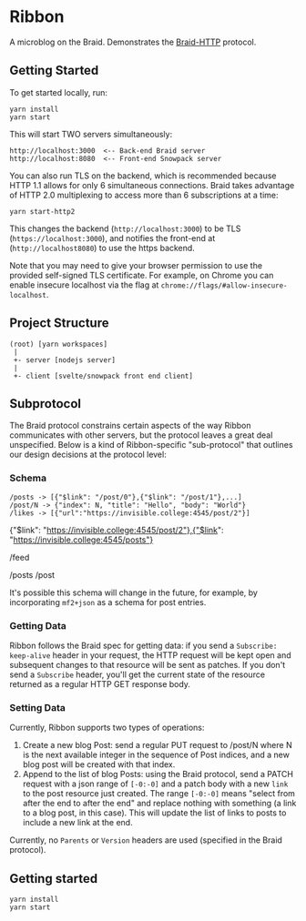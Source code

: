 # Ribbon

A microblog on the Braid. Demonstrates the [Braid-HTTP](https://braid.news) protocol.

## Getting Started

To get started locally, run:

```
yarn install
yarn start
```

This will start TWO servers simultaneously:

```
http://localhost:3000  <-- Back-end Braid server
http://localhost:8080  <-- Front-end Snowpack server
```

You can also run TLS on the backend, which is recommended because HTTP 1.1 allows for only 6 simultaneous connections. Braid takes advantage of HTTP 2.0 multiplexing to access more than 6 subscriptions at a time:

```
yarn start-http2
```

This changes the backend (`http://localhost:3000`) to be TLS (`https://localhost:3000`), and notifies the front-end at (`http://localhost8080`) to use the https backend.

Note that you may need to give your browser permission to use the provided self-signed TLS certificate. For example, on Chrome you can enable insecure localhost via the flag at `chrome://flags/#allow-insecure-localhost`. 

## Project Structure

```
(root) [yarn workspaces]
 |
 +- server [nodejs server]
 |
 +- client [svelte/snowpack front end client]
```

## Subprotocol

The Braid protocol constrains certain aspects of the way Ribbon communicates with other servers, but the protocol leaves a great deal unspecified. Below is a kind of Ribbon-specific "sub-protocol" that outlines our design decisions at the protocol level:

### Schema

```
/posts -> [{"$link": "/post/0"},{"$link": "/post/1"},...]
/post/N -> {"index": N, "title": "Hello", "body": "World"}
/likes -> [{"url":"https://invisible.college:4545/post/2"}]
```
{"$link": "https://invisible.college:4545/post/2"},{"$link": "https://invisible.college:4545/posts"}

/feed

/posts
/post


It's possible this schema will change in the future, for example, by incorporating `mf2+json` as a schema for post entries.

### Getting Data

Ribbon follows the Braid spec for getting data: if you send a `Subscribe: keep-alive` header in your request, the HTTP request will be kept open and subsequent changes to that resource will be sent as patches. If you don't send a `Subscribe` header, you'll get the current state of the resource returned as a regular HTTP GET response body.

### Setting Data

Currently, Ribbon supports two types of operations:

1. Create a new blog Post: send a regular PUT request to /post/N where N is the next available integer in the sequence of Post indices, and a new blog post will be created with that index.
2. Append to the list of blog Posts: using the Braid protocol, send a PATCH request with a json range of `[-0:-0]` and a patch body with a new `link` to the post resource just created. The range `[-0:-0]` means "select from after the end to after the end" and replace nothing with something (a link to a blog post, in this case). This will update the list of links to posts to include a new link at the end.

Currently, no `Parents` or `Version` headers are used (specified in the Braid protocol).

## Getting started

```
yarn install
yarn start
```
